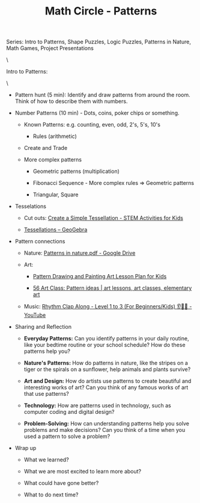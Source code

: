 ﻿---
title: Math Circle - Patterns
uuid: dbc0a90e-bf0a-11ef-8073-739b2aef5aa4
version: 79
created: '2024-12-20T14:44:45-05:00'
---

Series:  Intro to Patterns, Shape Puzzles, Logic Puzzles, Patterns in Nature, Math Games, Project Presentations

\

Intro to Patterns:

\

- Pattern hunt (5 min):  Identify and draw patterns from around the room.  Think of how to describe them with numbers.

- Number Patterns (10 min)  - Dots, coins, poker chips or something.

    - Known Patterns: e.g. counting, even, odd, 2's, 5's, 10's

        - Rules (arithmetic)

    - Create and Trade

    - More complex patterns

        - Geometric patterns (multiplication)

        - Fibonacci Sequence - More complex rules => Geometric patterns

        - Triangular, Square

- Tesselations

    - Cut outs: [Create a Simple Tessellation - STEM Activities for Kids](https://stemactivitiesforkids.com/create-a-simple-tessellation/) 

    - [Tessellations – GeoGebra](https://www.geogebra.org/m/CUdKaHeC) 

- Pattern connections

    - Nature: [Patterns in nature.pdf - Google Drive](https://drive.google.com/file/d/1TOX85u0GxJzZ5SDRjdnibZWsMXjGxpu0/view) 

    - Art:

        - [Pattern Drawing and Painting Art Lesson Plan for Kids](https://kinderart.com/art-lessons/painting/patterns/) 

        -  [56 Art Class: Pattern ideas \| art lessons, art classes, elementary art](https://www.pinterest.com/eclectic_chica/art-class-pattern/) 

    -  Music: [Rhythm Clap Along - Level 1 to 3 (For Beginners/Kids) 👂🎵👏 - YouTube](https://www.youtube.com/watch?v=jYkT0hGTYJM) 

- Sharing and Reflection 

    - **Everyday Patterns:** Can you identify patterns in your daily routine, like your bedtime routine or your school schedule? How do these patterns help you?

    - **Nature's Patterns:** How do patterns in nature, like the stripes on a tiger or the spirals on a sunflower, help animals and plants survive?

    - **Art and Design:** How do artists use patterns to create beautiful and interesting works of art? Can you think of any famous works of art that use patterns?

    - **Technology:** How are patterns used in technology, such as computer coding and digital design?

    - **Problem-Solving:** How can understanding patterns help you solve problems and make decisions? Can you think of a time when you used a pattern to solve a problem?

- Wrap up

    - What we learned?

    - What we are most excited to learn more about?

    - What could have gone better?

    - What to do next time?